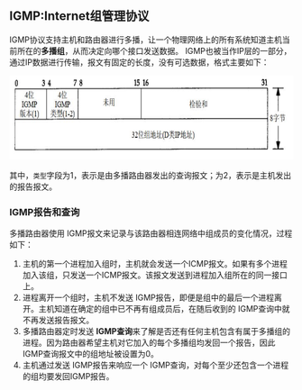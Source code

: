 ## IGMP:Internet组管理协议
IGMP协议支持主机和路由器进行多播，让一个物理网络上的所有系统知道主机当前所在的**多播组**，从而决定向哪个接口发送数据。
IGMP也被当作IP层的一部分，通过IP数据进行传输，报文有固定的长度，没有可选数据，格式主要如下：
<div align=left><img width="520" height="150" src="./images/IGMP报文格式.JPG"/></div> 

其中，`类型`字段为1，表示是由多播路由器发出的查询报文；为2，表示是主机发出的报告报文。

### IGMP报告和查询
多播路由器使用 IGMP报文来记录与该路由器相连网络中组成员的变化情况，过程如下：
1. 主机的第一个进程加入组时，主机就会发送一个ICMP报文。如果有多个进程加入该组，只发送一个ICMP报文。该报文发送到进程加入组所在的同一接口上。
2. 进程离开一个组时，主机不发送 IGMP报告，即便是组中的最后一个进程离开。主机知道在确定的组中已不再有组成员后，在随后收到的 IGMP查询中就不再发送报告报文。
3. 多播路由器定时发送 **IGMP查询**来了解是否还有任何主机包含有属于多播组的进程。因为路由器希望主机对它加入的每个多播组均发回一个报告，因此 IGMP查询报文中的组地址被设置为0。
4. 主机通过发送 IGMP报告来响应一个 IGMP查询，对每个至少还包含一个进程的组均要发回IGMP报告。